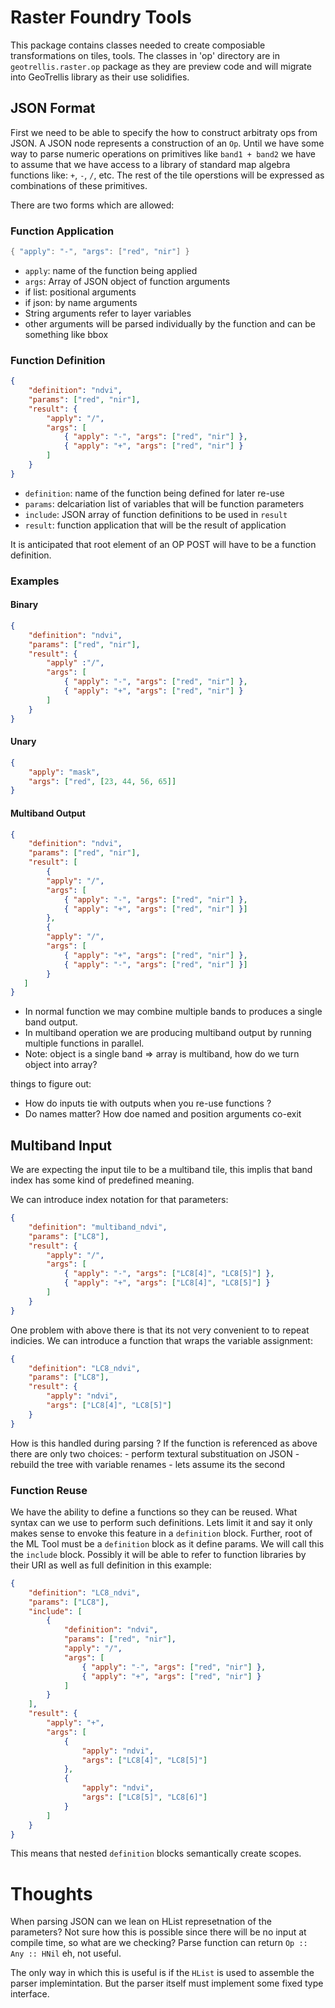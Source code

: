 # Raster Foundry Tools

This package contains classes needed to create composiable transformations on tiles, tools. The classes in 'op'
directory are in `geotrellis.raster.op` package as they are preview code and will migrate into GeoTrellis library as
their use solidifies.


## JSON Format

First we need to be able to specify the how to  construct arbitraty ops from JSON.
A JSON node represents a construction of an `Op`.
Until we have some way to parse numeric operations on primitives like `band1 + band2` we have to assume that we have access to a library of standard map algebra functions like: `+`, `-`, `/`, etc.
The rest of the tile operstions will be expressed as combinations of these primitives.

There are two forms which are allowed:

### Function Application

``` scala
{ "apply": "-", "args": ["red", "nir"] }
```

 - `apply`: name of the function being applied
 - `args`: Array of JSON object of function arguments
  - if list: positional arguments
  - if json: by name arguments
  - String arguments refer to layer variables
  - other arguments will be parsed individually by the function and can be something like bbox

### Function Definition

```json
{
    "definition": "ndvi",
    "params": ["red", "nir"],
    "result": {
        "apply": "/",
        "args": [
            { "apply": "-", "args": ["red", "nir"] },
            { "apply": "+", "args": ["red", "nir"] }
        ]
    }
}
```

 - `definition`: name of the function being defined for later re-use
 - `params`: delcariation list of variables that will be function parameters
 - `include`: JSON array of function definitions to be used in `result`
 - `result`: function application that will be the result of application

It is anticipated that root element of an OP POST will have to be a function definition.

### Examples


#### Binary


```json
{
    "definition": "ndvi",
    "params": ["red", "nir"],
    "result": {
        "apply" :"/",
        "args": [
            { "apply": "-", "args": ["red", "nir"] },
            { "apply": "+", "args": ["red", "nir"] }
        ]
    }
}
```

#### Unary

```json
{
    "apply": "mask",
    "args": ["red", [23, 44, 56, 65]]
}
```

#### Multiband Output

```json
{
    "definition": "ndvi",
    "params": ["red", "nir"],
    "result": [
        {
        "apply": "/",
        "args": [
            { "apply": "-", "args": ["red", "nir"] },
            { "apply": "+", "args": ["red", "nir"] }]
        },
        {
        "apply": "/",
        "args": [
            { "apply": "+", "args": ["red", "nir"] },
            { "apply": "-", "args": ["red", "nir"] }]
        }
   ]
}
```

- In normal function we may combine multiple bands to produces a single band output.
- In multiband operation we are producing multiband output by running multiple functions in parallel.
- Note: object is a single band => array is multiband, how do we turn object into array?

things to figure out:

- How do inputs tie with outputs when you re-use functions ?
- Do names matter? How doe named and position arguments co-exit

## Multiband Input

We are expecting the input tile to be a multiband tile, this implis that band index has some kind of predefined meaning.

We can introduce index notation for that parameters:

```json
{
    "definition": "multiband_ndvi",
    "params": ["LC8"],
    "result": {
        "apply": "/",
        "args": [
            { "apply": "-", "args": ["LC8[4]", "LC8[5]"] },
            { "apply": "+", "args": ["LC8[4]", "LC8[5]"] }
        ]
    }
}
```

One problem with above there is that its not very convenient to to repeat indicies.
We can introduce a function that wraps the variable assignment:
```json
{
    "definition": "LC8_ndvi",
    "params": ["LC8"],
    "result": {
        "apply": "ndvi",
        "args": ["LC8[4]", "LC8[5]"]
    }
}
```
How is this handled during parsing ?
If the function is referenced as above there are only two choices:
    - perform textural substituation on JSON
    - rebuild the tree with variable renames
    - lets assume its the second

### Function Reuse

We have the ability to define a functions so they can be reused.
What syntax can we use to perform such definitions.
Lets limit it and say it only makes sense to envoke this feature in a `definition` block.
Further, root of the ML Tool must be a `definition` block as it define params.
We will call this the `include` block. Possibly it will be able to refer to function
libraries by their URI as well as full definition in this example:

```json
{
    "definition": "LC8_ndvi",
    "params": ["LC8"],
    "include": [
        {
            "definition": "ndvi",
            "params": ["red", "nir"],
            "apply": "/",
            "args": [
                { "apply": "-", "args": ["red", "nir"] },
                { "apply": "+", "args": ["red", "nir"] }
            ]
        }
    ],
    "result": {
        "apply": "+",
        "args": [
            {
                "apply": "ndvi",
                "args": ["LC8[4]", "LC8[5]"]
            },
            {
                "apply": "ndvi",
                "args": ["LC8[5]", "LC8[6]"]
            }
        ]
    }
}
```

This means that nested `definition` blocks semantically create scopes.


# Thoughts

When parsing JSON can we lean on HList represetnation of the parameters?
Not sure how this is possible since there will be no input at compile time, so what are we checking?
Parse function can return `Op :: Any :: HNil` eh, not useful.

The only way in which this is useful is if the `HList` is used to assemble the parser implemintation.
But the parser itself must implement some fixed type interface.
